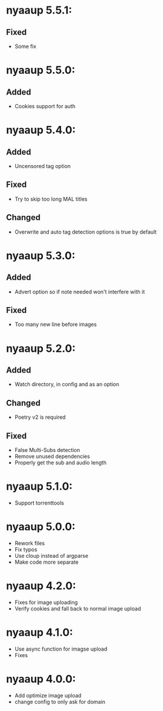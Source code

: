 # nyaaup 5.5.1:
## Fixed
- Some fix

# nyaaup 5.5.0:
## Added
- Cookies support for auth

# nyaaup 5.4.0:
## Added
- Uncensored tag option
## Fixed
- Try to skip too long MAL titles
## Changed
- Overwrite and auto tag detection options is true by default

# nyaaup 5.3.0:
## Added
- Advert option so if note needed won't interfere with it
## Fixed
- Too many new line before images

# nyaaup 5.2.0:
## Added
- Watch directory, in config and as an option
## Changed
- Poetry v2 is required
## Fixed
- False Multi-Subs detection
- Remove unused dependencies
- Properly get the sub and audio length

# nyaaup 5.1.0:
- Support torrenttools

# nyaaup 5.0.0:
- Rework files
- Fix typos
- Use cloup instead of argparse
- Make code more separate

# nyaaup 4.2.0:
- Fixes for image uploading
- Verify cookies and fall back to normal image upload

# nyaaup 4.1.0:
- Use async function for imagse upload
- Fixes

# nyaaup 4.0.0:
- Add optimize image upload
- change config to only ask for domain
